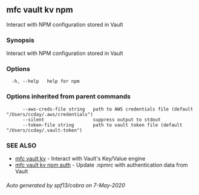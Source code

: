 ## mfc vault kv npm

Interact with NPM configuration stored in Vault

### Synopsis

Interact with NPM configuration stored in Vault

### Options

```
  -h, --help   help for npm
```

### Options inherited from parent commands

```
      --aws-creds-file string   path to AWS credentials file (default "/Users/ccday/.aws/credentials")
      --silent                  suppress output to stdout
      --token-file string       path to vault token file (default "/Users/ccday/.vault-token")
```

### SEE ALSO

* [mfc vault kv](mfc_vault_kv.md)	 - Interact with Vault's Key/Value engine
* [mfc vault kv npm auth](mfc_vault_kv_npm_auth.md)	 - Update .npmrc with authentication data from Vault

###### Auto generated by spf13/cobra on 7-May-2020
